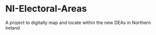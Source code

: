 NI-Electoral-Areas
==================

A project to digitally map and locate within the new DEAs in Northern Ireland
